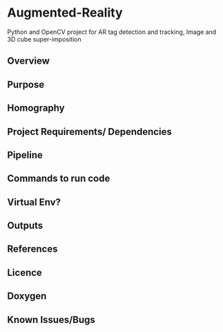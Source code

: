 # Augmented-Reality
Python and OpenCV project for AR tag detection and tracking, Image and 3D cube super-imposition

## Overview

## Purpose

## Homography

## Project Requirements/ Dependencies

## Pipeline

## Commands to run code

## Virtual Env?

## Outputs

## References

## Licence

## Doxygen

## Known Issues/Bugs
